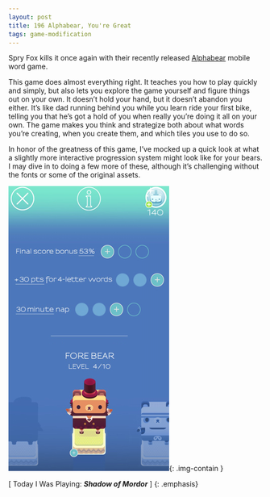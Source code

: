 ```yaml
---
layout: post
title: 196 Alphabear, You're Great
tags: game-modification
---
```

Spry Fox kills it once again with their recently released [Alphabear](http://spryfox.com/our-games/alphabear/) mobile word game.

This game does almost everything right.  It teaches you how to play quickly and simply, but also lets you explore the game yourself and figure things out on your own.  It doesn’t hold your hand, but it doesn’t abandon you either.  It’s like dad running behind you while you learn ride your first bike, telling you that he’s got a hold of you when really you’re doing it all on your own.  The game makes you think and strategize both about what words you’re creating, when you create them, and which tiles you use to do so.

In honor of the greatness of this game, I’ve mocked up a quick look at what a slightly more interactive progression system might look like for your bears. I may dive in to doing a few more of these, although it’s challenging without the fonts or some of the original assets.

![Alphabear Image](/img/games/196_Alphabear_Youre_Great.jpg "Alphabear"){: .img-contain }

[ Today I Was Playing: ***Shadow of Mordor*** ]
{: .emphasis}

